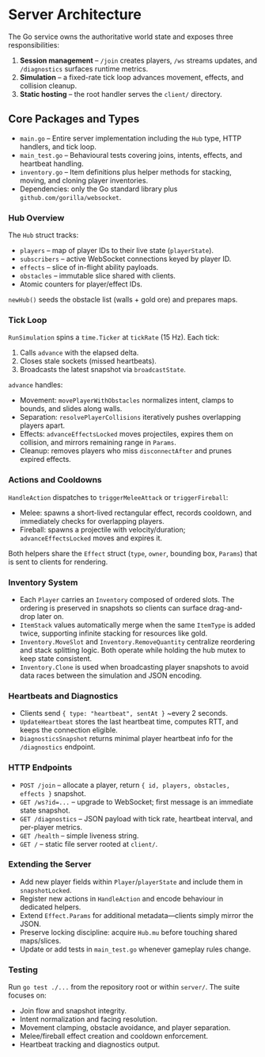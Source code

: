 # Server Architecture

The Go service owns the authoritative world state and exposes three responsibilities:

1. **Session management** – `/join` creates players, `/ws` streams updates, and `/diagnostics` surfaces runtime metrics.
2. **Simulation** – a fixed-rate tick loop advances movement, effects, and collision cleanup.
3. **Static hosting** – the root handler serves the `client/` directory.

## Core Packages and Types
- `main.go` – Entire server implementation including the `Hub` type, HTTP handlers, and tick loop.
- `main_test.go` – Behavioural tests covering joins, intents, effects, and heartbeat handling.
- `inventory.go` – Item definitions plus helper methods for stacking, moving, and cloning player inventories.
- Dependencies: only the Go standard library plus `github.com/gorilla/websocket`.

### Hub Overview
The `Hub` struct tracks:
- `players` – map of player IDs to their live state (`playerState`).
- `subscribers` – active WebSocket connections keyed by player ID.
- `effects` – slice of in-flight ability payloads.
- `obstacles` – immutable slice shared with clients.
- Atomic counters for player/effect IDs.

`newHub()` seeds the obstacle list (walls + gold ore) and prepares maps.

### Tick Loop
`RunSimulation` spins a `time.Ticker` at `tickRate` (15 Hz). Each tick:
1. Calls `advance` with the elapsed delta.
2. Closes stale sockets (missed heartbeats).
3. Broadcasts the latest snapshot via `broadcastState`.

`advance` handles:
- Movement: `movePlayerWithObstacles` normalizes intent, clamps to bounds, and slides along walls.
- Separation: `resolvePlayerCollisions` iteratively pushes overlapping players apart.
- Effects: `advanceEffectsLocked` moves projectiles, expires them on collision, and mirrors remaining range in `Params`.
- Cleanup: removes players who miss `disconnectAfter` and prunes expired effects.

### Actions and Cooldowns
`HandleAction` dispatches to `triggerMeleeAttack` or `triggerFireball`:
- Melee: spawns a short-lived rectangular effect, records cooldown, and immediately checks for overlapping players.
- Fireball: spawns a projectile with velocity/duration; `advanceEffectsLocked` moves and expires it.

Both helpers share the `Effect` struct (`type`, `owner`, bounding box, `Params`) that is sent to clients for rendering.

### Inventory System
- Each `Player` carries an `Inventory` composed of ordered slots. The ordering is preserved in snapshots so clients can surface drag-and-drop later on.
- `ItemStack` values automatically merge when the same `ItemType` is added twice, supporting infinite stacking for resources like gold.
- `Inventory.MoveSlot` and `Inventory.RemoveQuantity` centralize reordering and stack splitting logic. Both operate while holding the hub mutex to keep state consistent.
- `Inventory.Clone` is used when broadcasting player snapshots to avoid data races between the simulation and JSON encoding.

### Heartbeats and Diagnostics
- Clients send `{ type: "heartbeat", sentAt }` ~every 2 seconds.
- `UpdateHeartbeat` stores the last heartbeat time, computes RTT, and keeps the connection eligible.
- `DiagnosticsSnapshot` returns minimal player heartbeat info for the `/diagnostics` endpoint.

### HTTP Endpoints
- `POST /join` – allocate a player, return `{ id, players, obstacles, effects }` snapshot.
- `GET /ws?id=...` – upgrade to WebSocket; first message is an immediate state snapshot.
- `GET /diagnostics` – JSON payload with tick rate, heartbeat interval, and per-player metrics.
- `GET /health` – simple liveness string.
- `GET /` – static file server rooted at `client/`.

### Extending the Server
- Add new player fields within `Player`/`playerState` and include them in `snapshotLocked`.
- Register new actions in `HandleAction` and encode behaviour in dedicated helpers.
- Extend `Effect.Params` for additional metadata—clients simply mirror the JSON.
- Preserve locking discipline: acquire `Hub.mu` before touching shared maps/slices.
- Update or add tests in `main_test.go` whenever gameplay rules change.

### Testing
Run `go test ./...` from the repository root or within `server/`. The suite focuses on:
- Join flow and snapshot integrity.
- Intent normalization and facing resolution.
- Movement clamping, obstacle avoidance, and player separation.
- Melee/fireball effect creation and cooldown enforcement.
- Heartbeat tracking and diagnostics output.
